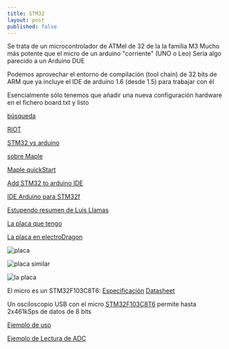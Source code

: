 ```yaml
---
title: STM32
layout: post
published: false
---
```


Se trata de un microcontrolador de ATMel de 32 de la la familia M3
Mucho más potente que el micro de un arduino "corriente" (UNO o Leo)
Sería algo parecido a un Arduino DUE

Podemos aprovechar el entorno de compilación (tool chain) de 32 bits de ARM que ya incluye el IDE de arduino 1.6 (desde 1.5) para trabajar con él

Esencialmente sólo tenemos que añadir una nueva configuración hardware en el fichero board.txt y listo

[búsqueda](https://www.google.es/webhp?sourceid=chrome-instant&ion=1&espv=2&ie=UTF-8#safe=off&q=arduino+1.6+stm32)

[RIOT](https://github.com/RIOT-OS/RIOT/wiki/Getting-started-with-STM32F%5B0%7C3%7C4%5Ddiscovery-boards)

[STM32 vs arduino](http://ravenium.ru/stm32-vs-arduino/)

[sobre Maple](http://www.emcu.it/ARDUINO-STM32/Arduino-and-STM32.html)

[Maple quickStart](http://leaflabs.com/docs/maple-quickstart.html)

[Add STM32 to arduino IDE](https://www.youtube.com/watch?v=-zwGnytGT8Mp)

[IDE Arduino para STM32f](http://www.rogerclark.net/stm32f103-and-maple-maple-mini-with-arduino-1-5-x-ide/)

[Estupendo resumen de Luis Llamas](http://www.luisllamas.es/2015/05/stm32f103-el-competidor-arm-de-arduino-de-bajo-coste/)

[La placa que tengo](http://www.aliexpress.com/snapshot/6572229623.html?orderId=66475541420875)

[La placa en electroDragon](http://www.electrodragon.com/product/stm32-mini-dev-board-stm32f103c8t6-arm/#prettyPhoto)

![placa](http://g02.a.alicdn.com/kf/UT8Xk29XbVcXXagOFbX7.jpg)

![placa similar](http://s2.electrodragon.com/wp-content/uploads/2014/07/STM32-Mini-Dev-Board-STM32F103C8T6-ARM-01.jpg)

![la placa](http://s3.electrodragon.com/wp-content/uploads/2014/07/STM32-Mini-Dev-Board-STM32F103C8T6-ARM-V4-02.jpg)

El micro es un STM32F103C8T6: [Especificación](http://www.st.com/web/catalog/mmc/FM141/SC1169/SS1031/LN1565/PF164476?sc=internet/mcu/product/164476.jsp) [Datasheet](http://www.st.com/st-web-ui/static/active/en/resource/technical/document/datasheet/CD00161566.pdf)

Un osciloscopio USB con el micro [STM32F103C8T6](http://tomeko.net/miniscope_v2c/index.php?lang=en) permite hasta 2x461kSps de datos de 8 bits

[Ejemplo de uso](https://www.openimpulse.com/blog/products-page/product-category/stm32f103c8t6-arm-development-board-cortex-m3/)

[Ejemplo de Lectura de ADC](https://www.mikroe.com/forum/viewtopic.php?f=185&t=49519)
